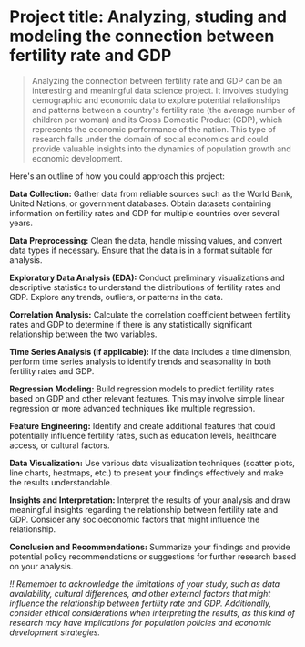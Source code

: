 # Project title: Analyzing, studing and modeling the connection between fertility rate and GDP

> Analyzing the connection between fertility rate and GDP can be an interesting and meaningful data science project. It involves studying demographic and economic data to explore potential relationships and patterns between a country's fertility rate (the average number of children per woman) and its Gross Domestic Product (GDP), which represents the economic performance of the nation. This type of research falls under the domain of social economics and could provide valuable insights into the dynamics of population growth and economic development.

Here's an outline of how you could approach this project:

**Data Collection:** Gather data from reliable sources such as the World Bank, United Nations, or government databases. Obtain datasets containing information on fertility rates and GDP for multiple countries over several years.

**Data Preprocessing:** Clean the data, handle missing values, and convert data types if necessary. Ensure that the data is in a format suitable for analysis.

**Exploratory Data Analysis (EDA):** Conduct preliminary visualizations and descriptive statistics to understand the distributions of fertility rates and GDP. Explore any trends, outliers, or patterns in the data.

**Correlation Analysis:** Calculate the correlation coefficient between fertility rates and GDP to determine if there is any statistically significant relationship between the two variables.

**Time Series Analysis (if applicable):** If the data includes a time dimension, perform time series analysis to identify trends and seasonality in both fertility rates and GDP.

**Regression Modeling:** Build regression models to predict fertility rates based on GDP and other relevant features. This may involve simple linear regression or more advanced techniques like multiple regression.

**Feature Engineering:** Identify and create additional features that could potentially influence fertility rates, such as education levels, healthcare access, or cultural factors.

**Data Visualization:** Use various data visualization techniques (scatter plots, line charts, heatmaps, etc.) to present your findings effectively and make the results understandable.

**Insights and Interpretation:** Interpret the results of your analysis and draw meaningful insights regarding the relationship between fertility rate and GDP. Consider any socioeconomic factors that might influence the relationship.

**Conclusion and Recommendations:** Summarize your findings and provide potential policy recommendations or suggestions for further research based on your analysis.

*!! Remember to acknowledge the limitations of your study, such as data availability, cultural differences, and other external factors that might influence the relationship between fertility rate and GDP. Additionally, consider ethical considerations when interpreting the results, as this kind of research may have implications for population policies and economic development strategies.*
